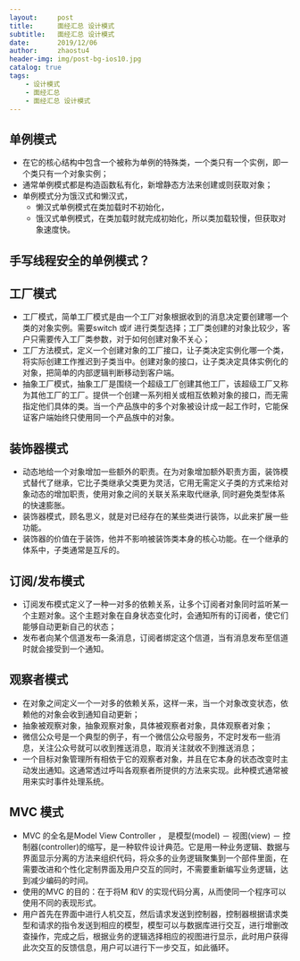 ```yaml
---
layout:     post
title:      面经汇总 设计模式
subtitle:   面经汇总 设计模式
date:       2019/12/06
author:     zhaostu4
header-img: img/post-bg-ios10.jpg
catalog: true
tags:
    - 设计模式
    - 面经汇总
    - 面经汇总 设计模式
---
```


## 单例模式
- 在它的核心结构中包含一个被称为单例的特殊类，一个类只有一个实例，即一个类只有一个对象实例；
- 通常单例模式都是构造函数私有化，新增静态方法来创建或则获取对象；
- 单例模式分为饿汉式和懒汉式，
    - 懒汉式单例模式在类加载时不初始化，
    - 饿汉式单例模式，在类加载时就完成初始化，所以类加载较慢，但获取对象速度快。
## 手写线程安全的单例模式？
## 工厂模式
- 工厂模式，简单工厂模式是由一个工厂对象根据收到的消息决定要创建哪一个类的对象实例。需要switch 或if 进行类型选择；工厂类创建的对象比较少，客户只需要传入工厂类参数，对于如何创建对象不关心；
- 工厂方法模式，定义一个创建对象的工厂接口，让子类决定实例化哪一个类，将实际创建工作推迟到子类当中。创建对象的接口，让子类决定具体实例化的对象，把简单的内部逻辑判断移动到客户端。
- 抽象工厂模式，抽象工厂是围绕一个超级工厂创建其他工厂，该超级工厂又称为其他工厂的工厂。提供一个创建一系列相关或相互依赖对象的接口，而无需指定他们具体的类。当一个产品族中的多个对象被设计成一起工作时，它能保证客户端始终只使用同一个产品族中的对象。
## 装饰器模式
- 动态地给一个对象增加一些额外的职责。在为对象增加额外职责方面，装饰模式替代了继承，它比子类继承父类更为灵活，它用无需定义子类的方式来给对象动态的增加职责，使用对象之间的关联关系来取代继承, 同时避免类型体系的快速膨胀。
- 装饰器模式，顾名思义，就是对已经存在的某些类进行装饰，以此来扩展一些功能。
- 装饰器的价值在于装饰，他并不影响被装饰类本身的核心功能。在一个继承的体系中，子类通常是互斥的。
## 订阅/发布模式
- 订阅发布模式定义了一种一对多的依赖关系，让多个订阅者对象同时监听某一个主题对象。这个主题对象在自身状态变化时，会通知所有的订阅者，使它们能够自动更新自己的状态；
- 发布者向某个信道发布一条消息，订阅者绑定这个信道，当有消息发布至信道时就会接受到一个通知。
## 观察者模式
- 在对象之间定义一个一对多的依赖关系，这样一来，当一个对象改变状态，依赖他的对象会收到通知自动更新；
- 抽象被观察对象，抽象观察对象，具体被观察者对象，具体观察者对象；
- 微信公众号是一个典型的例子，有一个微信公众号服务，不定时发布一些消息，关注公众号就可以收到推送消息，取消关注就收不到推送消息；
- 一个目标对象管理所有相依于它的观察者对象，并且在它本身的状态改变时主动发出通知。这通常透过呼叫各观察者所提供的方法来实现。此种模式通常被用来实时事件处理系统。
## MVC 模式
- MVC 的全名是Model View Controller ， 是模型(model) － 视图(view) － 控制器(controller)的缩写，是一种软件设计典范。它是用一种业务逻辑、数据与界面显示分离的方法来组织代码，将众多的业务逻辑聚集到一个部件里面，在需要改进和个性化定制界面及用户交互的同时，不需要重新编写业务逻辑，达到减少编码的时间。
- 使用的MVC 的目的：在于将M 和V 的实现代码分离，从而使同一个程序可以使用不同的表现形式。
- 用户首先在界面中进行人机交互，然后请求发送到控制器，控制器根据请求类型和请求的指令发送到相应的模型，模型可以与数据库进行交互，进行增删改查操作，完成之后，根据业务的逻辑选择相应的视图进行显示，此时用户获得此次交互的反馈信息，用户可以进行下一步交互，如此循环。